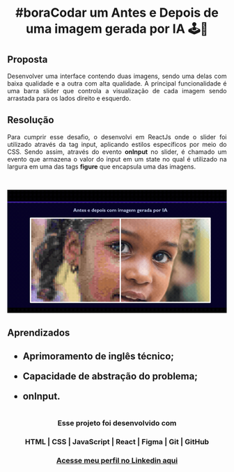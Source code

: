 # <h1 align="center"> **#boraCodar um Antes e Depois de uma imagem gerada por IA** 🕹️🧠</h1>

<h2><strong>Proposta </strong></h2>
<p align="justify">Desenvolver uma interface contendo duas imagens, sendo uma delas com baixa qualidade e a outra com alta qualidade. A principal funcionalidade é uma barra slider que controla a visualização de cada imagem sendo arrastada para os lados direito e esquerdo. </p>

<h2> <strong>Resolução</strong>  </h2>
<p align="justify"> Para cumprir esse desafio, o desenvolvi em ReactJs onde o slider foi utilizado através da tag input, aplicando estilos específicos por meio do CSS. Sendo assim, através do evento <b>onInput</b> no slider, é chamado um evento que armazena o valor do input em um state no qual é utilizado na largura em uma das tags <b>figure</b> que encapsula uma das imagens.   </p>

<br>

<p align="center">
  <img src="preview.gif">
</p>

<h2> <strong> Aprendizados </strong> <h2>
<ul>
  <li>
    <p> Aprimoramento de inglês técnico; </p>
  </li>
  <li>
    <p> Capacidade de abstração do problema; </p>
  </li>
  <li>
    <p> onInput. </p>
  </li>

</ul>

#

#### <h3 align="center"> Esse projeto foi desenvolvido com </h3>

### <p align="center"> **HTML | CSS | JavaScript | React | Figma | Git | GitHub** </p>

### <h3 align="center"> [Acesse meu perfil no Linkedin aqui](https://www.linkedin.com/in/tthayza-oliveira/) </h3>
